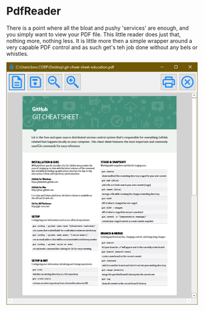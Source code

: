 # PdfReader
There is a point where all the bloat and pushy 'services' are enough, and you simply want to view your PDF file. This little reader does just that, nothing more, nothing less. It is little more then a simple wrapper around a very capable PDF control and as such get's teh job done without any bels or whistles.

![ScreenShot](PdfReader.png)


